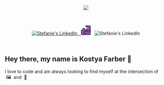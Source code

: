 <p align='center'>
    <img width='' height='' src='images/airport.gif' style='border-radius: 15%'>
</p>
<br>

<p align='center'>
<a href="https://linkedin.com/in/kostyafarber">
    <img align="" alt="Stefanie's LinkedIn" width="30px" src="https://simpleicons.vercel.app/linkedin/ffffff"/>&nbsp;&nbsp;
</a>
<img align="" alt="Stefanie's LinkedIn" width="30px" src='images/puzzle.png'>&nbsp;&nbsp;
<img align="" alt="Stefanie's LinkedIn" width="30px" src="https://simpleicons.vercel.app/facebook/ffffff"/>
</p>
<br>

## Hey there, my name is Kostya Farber 👻

I love to code and am always looking to find myself at the intersection of &nbsp;🖼&nbsp; and&nbsp; 🧪

